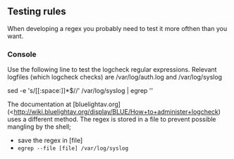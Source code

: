 ## Testing rules
When developing a regex you probably need to test it more ofthen than you want.

### Console
Use the following line to test the logcheck regular expressions.
Relevant logfiles (which logcheck checks) are /var/log/auth.log and /var/log/syslog

sed -e 's/[[:space:]]*$//' /var/log/syslog | egrep     ''

The documentation at [bluelightav.org](<http://wiki.bluelightav.org/display/BLUE/How+to+administer+logcheck) uses a different method. The regex is stored in a file to prevent possible mangling by the shell;
  * save the regex in [file]
  * `egrep --file [file] /var/log/syslog`
